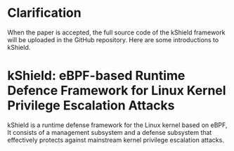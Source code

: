 # Clarification

When the paper is accepted, the full source code of the kShield framework will be uploaded in the GitHub repository. Here are some introductions to kShield.


# kShield: eBPF-based Runtime Defence Framework for Linux Kernel Privilege Escalation Attacks

kShield is a runtime defense framework for the Linux kernel based on eBPF, It consists of a management subsystem and a defense subsystem that effectively protects against mainstream kernel privilege escalation attacks. 
